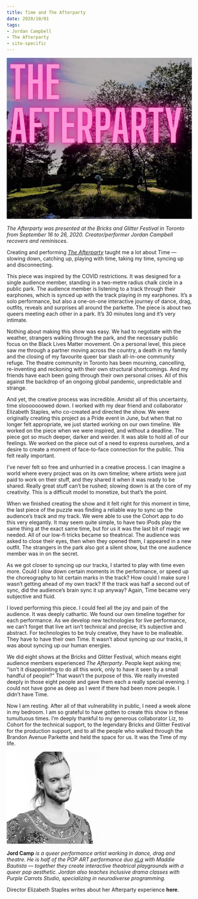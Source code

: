 ```yaml
---
title: Time and The Afterparty 
date: 2020/10/01 
tags:
- Jordan Campbell
- The Afterparty
- site-specific
---
```

![poster for Afterparty](../images/afterparty_test.jpg)

*The Afterparty was presented at the Bricks and Glitter Festival in Toronto from September 16 to 26, 2020. Creator/performer Jordan Campbell recovers and reminisces.*

Creating and performing [*The Afterparty*](https://bricks-glitter.com/event/the-afterparty/) taught me a lot about Time — slowing down, catching up, playing with time, taking my time, syncing up and disconnecting. 

This piece was inspired by the COVID restrictions. It was designed for a single audience member, standing in a two-metre radius chalk circle in a public park. The audience member is listening to a track through their earphones, which is synced up with the track playing in my earphones. It’s a solo performance, but also a one-on-one interactive journey of dance, drag, outfits, reveals and surprises all around the parkette. The piece is about two queers meeting each other in a park. It’s 30 minutes long and it’s very intimate. 

Nothing about making this show was easy. We had to negotiate with the weather, strangers walking through the park, and the necessary public focus on the Black Lives Matter movement. On a personal level, this piece saw me through a partner moving across the country, a death in my family and the closing of my favourite queer bar slash all-in-one community refuge. The theatre community in Toronto has been mourning, cancelling, re-inventing and reckoning with their own structural shortcomings. And my friends have each been going through their own personal crises. All of this against the backdrop of an ongoing global pandemic, unpredictable and strange. 

And yet, the creative process was incredible. Amidst all of this uncertainty, time slooooooowed down. I worked with my dear friend and collaborator Elizabeth Staples, who co-created and directed the show. We were originally creating this project as a Pride event in June, but when that no longer felt appropriate, we just started working on our own timeline. We worked on the piece when we were inspired, and without a deadline. The piece got so much deeper, darker and weirder. It was able to hold all of our feelings. We worked on the piece out of a need to express ourselves, and a desire to create a moment of face-to-face connection for the public. This felt really important. 

I’ve never felt so free and unhurried in a creative process. I can imagine a world where every project was on its own timeline; where artists were just paid to work on their stuff, and they shared it when it was ready to be shared. Really great stuff can’t be rushed; slowing down is at the core of my creativity. This is a difficult model to monetize, but that’s the point.

When we finished creating the show and it felt right for this moment in time, the last piece of the puzzle was finding a reliable way to sync up the audience’s track and my track. We were able to use the Cohort app to do this very elegantly. It may seem quite simple, to have two iPods play the same thing at the exact same time, but for us it was the last bit of magic we needed. All of our low-fi tricks became so theatrical. The audience was asked to close their eyes, then when they opened them, I appeared in a new outfit. The strangers in the park also got a silent show, but the one audience member was in on the secret. 

As we got closer to syncing up our tracks, I started to play with time even more. Could I slow down certain moments in the performance, or speed up the choreography to hit certain marks in the track? How could I make sure I wasn’t getting ahead of my own track? If the track was half a second out of sync, did the audience’s brain sync it up anyway? Again, Time became very subjective and fluid.

I loved performing this piece. I could feel all the joy and pain of the audience. It was deeply cathartic. We found our own timeline together for each performance. As we develop new technologies for live performance, we can’t forget that live art isn’t technical and precise; it’s subjective and abstract. For technologies to be truly creative, they have to be malleable. They have to have their own Time. It wasn’t about syncing up our tracks, it was about syncing up our human energies. 

We did eight shows at the Bricks and Glitter Festival, which means eight audience members experienced *The Afterparty*. People kept asking me; “isn’t it disappointing to do all this work, only to have it seen by a small handful of people?” That wasn’t the purpose of this. We really invested deeply in those eight people and gave them each a really special evening. I could not have gone as deep as I went if there had been more people. I didn’t have Time. 

Now I am resting. After all of that vulnerability in public, I need a week alone in my bedroom. I am so grateful to have gotten to create this show in these tumultuous times. I’m deeply thankful to my generous collaborator Liz, to Cohort for the technical support, to the legendary Bricks and Glitter Festival for the production support, and to all the people who walked through the Brandon Avenue Parkette and held the space for us. It was the Time of my life.



![headshot of Jordan Campbell](../images/JORDAN+CAMPBELL+Headshot_opt.jpg)

**Jord Camp** *is a queer performance artist working in dance, drag and theatre. He is half of the POP ART performance duo [xLq](https://www.instagram.com/xLqpopart/) with Maddie Bautista — together they create interactive theatrical playgrounds with a queer pop aesthetic. Jordan also teaches inclusive drama classes with Purple Carrots Studio, specializing in neurodiverse programming.*

Director Elizabeth Staples writes about her Afterparty experience **here**.